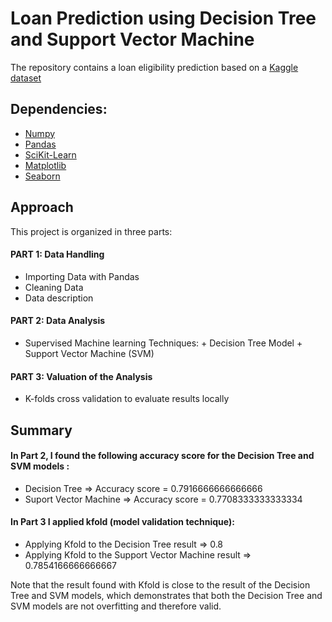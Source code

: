  
# Loan Prediction using Decision Tree and Support Vector Machine
 
The repository contains a loan eligibility prediction based on a [Kaggle dataset](https://www.kaggle.com/ninzaami/loan-predication)

## Dependencies:
 
* [Numpy](https://numpy.org/)
* [Pandas](https://pandas.pydata.org/)
* [SciKit-Learn](https://scikit-learn.org/)
* [Matplotlib](https://matplotlib.org/)
* [Seaborn](https://seaborn.pydata.org/)
 
## Approach 

This project is organized in three parts:

#### PART 1: Data Handling

* Importing Data with Pandas
* Cleaning Data
* Data description  

#### PART 2: Data Analysis

* Supervised Machine learning Techniques: + Decision Tree Model + Support Vector Machine (SVM)  

#### PART 3: Valuation of the Analysis

* K-folds cross validation to evaluate results locally 

## Summary

#### In Part 2, I found the following accuracy score for the Decision Tree and SVM models : 

* Decision Tree  => Accuracy score = 0.7916666666666666
* Suport Vector Machine => Accuracy score = 0.7708333333333334

#### In Part 3 I applied kfold (model validation technique): 

* Applying Kfold to the Decision Tree result => 0.8
* Applying Kfold to the Support Vector Machine result  => 0.7854166666666667
 
Note that the result found with Kfold is close to the result of the Decision Tree and SVM models, which demonstrates that both the Decision Tree and SVM models are not overfitting and therefore valid.
